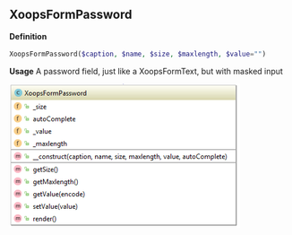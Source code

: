 ## XoopsFormPassword


**Definition**
```php
XoopsFormPassword($caption, $name, $size, $maxlength, $value="")
```

**Usage**
A password field, just like a XoopsFormText, but with masked input

![](../../assets/ClassUML/XoopsFormPassword.png)

